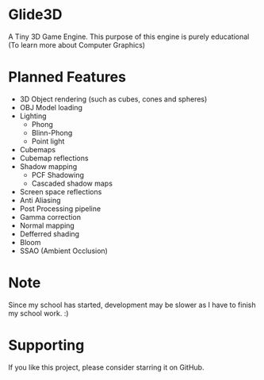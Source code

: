 # Glide3D
A Tiny 3D Game Engine. This purpose of this engine is purely educational (To learn more about Computer Graphics)

# Planned Features
- 3D Object rendering (such as cubes, cones and spheres) 
- OBJ Model loading
- Lighting
  - Phong
  - Blinn-Phong
  - Point light
- Cubemaps
- Cubemap reflections
- Shadow mapping
  - PCF Shadowing
  - Cascaded shadow maps
- Screen space reflections
- Anti Aliasing 
- Post Processing pipeline
- Gamma correction
- Normal mapping 
- Defferred shading
- Bloom
- SSAO (Ambient Occlusion)

# Note 
Since my school has started, development may be slower as I have to finish my school work. :)

# Supporting
If you like this project, please consider starring it on GitHub.
